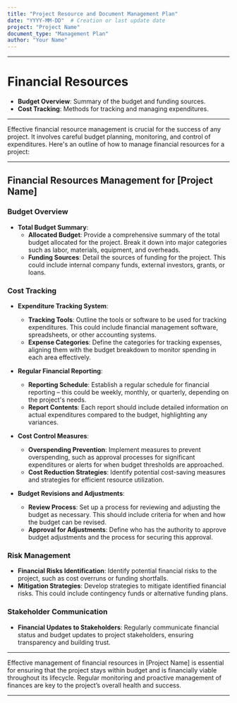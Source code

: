 ```yaml
---
title: "Project Resource and Document Management Plan"
date: "YYYY-MM-DD"  # Creation or last update date
project: "Project Name"
document_type: "Management Plan"
author: "Your Name"
---
```

---
# Financial Resources

- **Budget Overview**: Summary of the budget and funding sources.
- **Cost Tracking**: Methods for tracking and managing expenditures.

---
Effective financial resource management is crucial for the success of any project. It involves careful budget planning, monitoring, and control of expenditures. Here's an outline of how to manage financial resources for a project:

---

## Financial Resources Management for [Project Name]

### Budget Overview
- **Total Budget Summary**: 
  - **Allocated Budget**: Provide a comprehensive summary of the total budget allocated for the project. Break it down into major categories such as labor, materials, equipment, and overheads.
  - **Funding Sources**: Detail the sources of funding for the project. This could include internal company funds, external investors, grants, or loans.

### Cost Tracking
- **Expenditure Tracking System**: 
  - **Tracking Tools**: Outline the tools or software to be used for tracking expenditures. This could include financial management software, spreadsheets, or other accounting systems.
  - **Expense Categories**: Define the categories for tracking expenses, aligning them with the budget breakdown to monitor spending in each area effectively.

- **Regular Financial Reporting**: 
  - **Reporting Schedule**: Establish a regular schedule for financial reporting – this could be weekly, monthly, or quarterly, depending on the project's needs.
  - **Report Contents**: Each report should include detailed information on actual expenditures compared to the budget, highlighting any variances.

- **Cost Control Measures**: 
  - **Overspending Prevention**: Implement measures to prevent overspending, such as approval processes for significant expenditures or alerts for when budget thresholds are approached.
  - **Cost Reduction Strategies**: Identify potential cost-saving measures and strategies for efficient resource utilization.

- **Budget Revisions and Adjustments**: 
  - **Review Process**: Set up a process for reviewing and adjusting the budget as necessary. This should include criteria for when and how the budget can be revised.
  - **Approval for Adjustments**: Define who has the authority to approve budget adjustments and the process for securing this approval.

### Risk Management
- **Financial Risks Identification**: Identify potential financial risks to the project, such as cost overruns or funding shortfalls.
- **Mitigation Strategies**: Develop strategies to mitigate identified financial risks. This could include contingency funds or alternative funding plans.

### Stakeholder Communication
- **Financial Updates to Stakeholders**: Regularly communicate financial status and budget updates to project stakeholders, ensuring transparency and building trust.

---

Effective management of financial resources in [Project Name] is essential for ensuring that the project stays within budget and is financially viable throughout its lifecycle. Regular monitoring and proactive management of finances are key to the project’s overall health and success.

---
